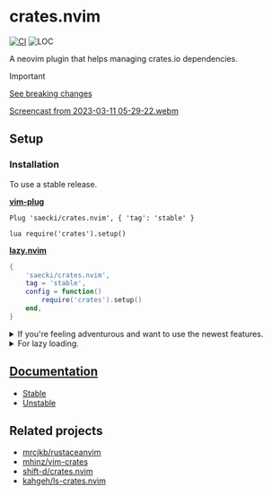 # crates.nvim
[![CI](https://github.com/saecki/crates.nvim/actions/workflows/CI.yml/badge.svg)](https://github.com/saecki/crates.nvim/actions/workflows/CI.yml)
![LOC](https://tokei.rs/b1/github/saecki/crates.nvim?category=code)

A neovim plugin that helps managing crates.io dependencies.

> [!IMPORTANT]
> [See breaking changes](https://github.com/Saecki/crates.nvim/issues/89)

[Screencast from 2023-03-11 05-29-22.webm](https://user-images.githubusercontent.com/43008152/224464963-9810110f-2923-4346-a442-9d4f2723bdff.webm)

## Setup

### Installation
To use a stable release.

[__vim-plug__](https://github.com/junegunn/vim-plug)
```
Plug 'saecki/crates.nvim', { 'tag': 'stable' }

lua require('crates').setup()
```

[__lazy.nvim__](https://github.com/folke/lazy.nvim)
```lua
{
    'saecki/crates.nvim',
    tag = 'stable',
    config = function()
        require('crates').setup()
    end,
}
```

<details>
<summary>If you're feeling adventurous and want to use the newest features.</summary>

[__vim-plug__](https://github.com/junegunn/vim-plug)
```
Plug 'saecki/crates.nvim'

lua require('crates').setup()
```

[__lazy.nvim__](https://github.com/folke/lazy.nvim)
```lua
{
    'saecki/crates.nvim',
    config = function()
        require('crates').setup()
    end,
}
```
</details>


<details>
<summary>For lazy loading.</summary>

```lua
{
    'saecki/crates.nvim',
    event = { "BufRead Cargo.toml" },
    config = function()
        require('crates').setup()
    end,
}
```
</details>

## [Documentation](https://github.com/Saecki/crates.nvim/wiki)
- [Stable](https://github.com/Saecki/crates.nvim/wiki/Documentation-v0.7.0)
- [Unstable](https://github.com/Saecki/crates.nvim/wiki/Documentation-unstable)

## Related projects
- [mrcjkb/rustaceanvim](https://github.com/mrcjkb/rustaceanvim)
- [mhinz/vim-crates](https://github.com/mhinz/vim-crates)
- [shift-d/crates.nvim](https://github.com/shift-d/crates.nvim)
- [kahgeh/ls-crates.nvim](https://github.com/kahgeh/ls-crates.nvim)

